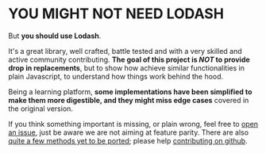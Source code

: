 # YOU MIGHT NOT NEED **LODASH**

But **you should use Lodash**.

It's a great library, well crafted, battle tested and with a very skilled and active community contributing. **The goal of this project is _NOT_ to provide drop in replacements**, but to show how achieve similar functionalities in plain Javascript, to understand how things work behind the hood.

Being a learning platform, **some implementations have been simplified to make them more digestible, and they might miss edge cases** covered in the original version.

If you think something important is missing, or plain wrong, feel free to [open an issue](https://github.com/cedmax/youmightnotneed/issues), just be aware we are not aiming at feature parity. There are also [quite a few methods yet to be ported](/lodash/missing); please help [contributing on github](https://github.com/cedmax/youmightnotneed/blob/master/src/content/how-to-contribute.md).
